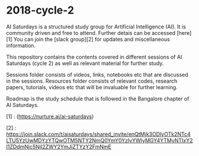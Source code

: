 # 2018-cycle-2
AI Saturdays is a structured study group for Artificial Intelligence (AI). It is community driven and free to attend. Further detais can be accessed [here][1] You can join the [slack group][2] for updates and miscellaneous information. 

This repository contains the contents covered in different sessions of AI Saturdays (cycle 2) as well as relevant material for further study. 

Sessions folder consists of videos, links, notebooks etc that are discussed in the sessions. Resources folder consists of relevant codes, research papers, tutorials, videos etc that will be invaluable for further learning. 

Roadmap is the study schedule that is followed in the Bangalore chapter of AI Saturdays.

[1] : (https://nurture.ai/ai-saturdays)

[2] : https://join.slack.com/t/aisaturdays/shared_invite/enQtMjk3ODIyOTk2NTc4LTU5YzUwMDYzYTQwOTM5NTY2NmQ0YmY0YzIyYWIyMGY4YTMyNTIxY2I1ZDdmNjc5NjI2ZWY2YmJiZTYzY2FmNmE
